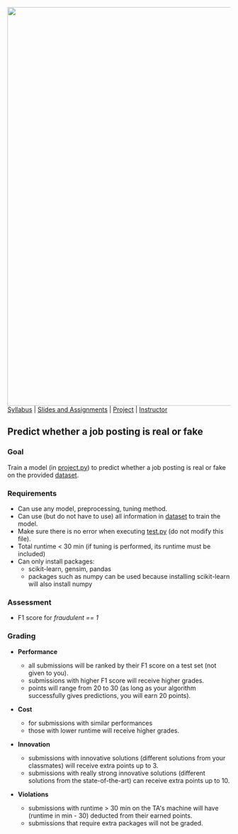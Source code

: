 [<img width=900 src="../img/title.png?raw=yes">](../README.md)   
[Syllabus](../README.md) |
[Slides and Assignments](README.md) |
[Project](project.md) |
[Instructor](http://zhe-yu.github.io) 

## Predict whether a job posting is real or fake

### Goal
Train a model (in [project.py](project/project.py)) to predict whether a job posting is real or fake on the provided [dataset](data/job_train.csv).

### Requirements

- Can use any model, preprocessing, tuning method. 
- Can use (but do not have to use) all information in [dataset](data/job_train.csv) to train the model.
- Make sure there is no error when executing [test.py](project/test.py) (do not modify this file).
- Total runtime < 30 min (if tuning is performed, its runtime must be included)
- Can only install packages: 
  + scikit-learn, gensim, pandas 
  + packages such as numpy can be used because installing scikit-learn will also install numpy
  
### Assessment

- F1 score for *fraudulent == 1* 

### Grading

- **Performance**
  + all submissions will be ranked by their F1 score on a test set (not given to you).
  + submissions with higher F1 score will receive higher grades.
  + points will range from 20 to 30 (as long as your algorithm successfully gives predictions, you will earn 20 points).

- **Cost**
  + for submissions with similar performances
  + those with lower runtime will receive higher grades.

- **Innovation**
  + submissions with innovative solutions (different solutions from your classmates) will receive extra points up to 3.
  + submissions with really strong innovative solutions (different solutions from the state-of-the-art) can receive extra points up to 10.
  
- **Violations**
  + submissions with runtime > 30 min on the TA's machine will have (runtime in min - 30) deducted from their earned points.
  + submissions that require extra packages will not be graded.


